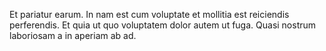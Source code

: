 Et pariatur earum. In nam est cum voluptate et mollitia est reiciendis perferendis. Et quia ut quo voluptatem dolor autem ut fuga. Quasi nostrum laboriosam a in aperiam ab ad.